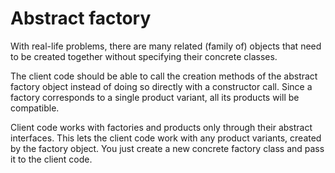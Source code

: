 # Abstract factory

With real-life problems, there are many related (family of) objects that need to be created together without specifying their concrete classes.

The client code should be able to call the creation methods of the abstract factory object instead of doing so directly with a constructor call. 
Since a factory corresponds to a single product variant, all its products will be compatible.

Client code works with factories and products only through their abstract interfaces. This lets the client code work with any product variants, created by the factory object. You just create a new concrete factory class and pass it to the client code.
